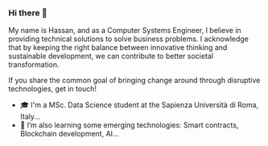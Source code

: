 ### Hi there 👋

My name is Hassan, and as a Computer Systems Engineer, I believe in providing technical solutions to solve business problems. I acknowledge that by keeping the right balance between innovative thinking and sustainable development, we can contribute to better societal transformation.

If you share the common goal of bringing change around through disruptive technologies, get in touch!

- :mortar_board: I'm a MSc. Data Science student at the Sapienza Università di Roma, Italy...
- 🌱 I’m also learning some emerging technologies: Smart contracts, Blockchain development, AI...

<!--
**ihasanreza/ihasanreza** is a ✨ _special_ ✨ repository because its `README.md` (this file) appears on your GitHub profile.

Here are some ideas to get you started:

- 🔭 I’m currently working on some Data Science stuff...
- 🌱 I’m currently learning ...
- 📫 How to reach me: ...
- 😄 Pronouns: ...
- ⚡ Fun fact: ...
-->
